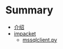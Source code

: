 # Summary

* [介绍](README.md)
* [impacket](impacket/README.md)
    * [mssqlclient.py](impacket/mssqlclient.md)

